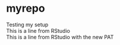 # myrepo
Testing my setup      
This is a line from RStudio  
This is a line from RStudio with the new PAT  